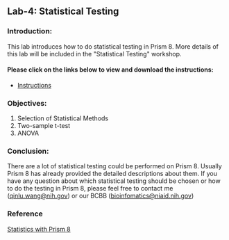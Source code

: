 ## Lab-4: Statistical Testing 

### Introduction:
This lab introduces how to do statistical testing in Prism 8. More details of this lab will be included in the "Statistical Testing" workshop.

#### Please click on the links below to view and download the instructions: 
- [Instructions](https://nih.sharepoint.com/:b:/s/GRP-NIAID-BioInformatics/SSS/EWvjxI2aynZLjjXd2Hx8PSMBSANfBJlCS3q7E3ibnSgtaw?e=csEheh)

### Objectives:
1.	Selection of Statistical Methods
2.	Two-sample t-test
3.  ANOVA

### Conclusion:
There are a lot of statistical testing could be performed on Prism 8. Usually Prism 8 has already provided the detailed descriptions about them. If you have any question about which statistical testing should be chosen or how to do the testing in Prism 8, please feel free to contact me (qinlu.wang@nih.gov) or our BCBB (bioinfomatics@niaid.nih.gov) 

### Reference
[Statistics with Prism 8](https://www.graphpad.com/guides/prism/8/statistics/stat_---_statistics_with_prism_6_--.htm)
